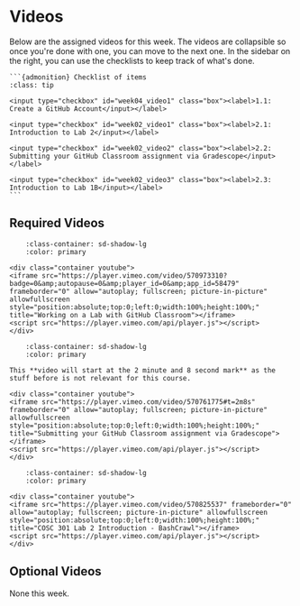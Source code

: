 # Videos

Below are the assigned videos for this week. 
The videos are collapsible so once you're done with one, you can move to the next one.
In the sidebar on the right, you can use the checklists to keep track of what's done.

````{margin}
```{admonition} Checklist of items
:class: tip

<input type="checkbox" id="week04_video1" class="box"><label>1.1: Create a GitHub Account</input></label>

<input type="checkbox" id="week02_video1" class="box"><label>2.1: Introduction to Lab 2</input></label>

<input type="checkbox" id="week02_video2" class="box"><label>2.2: Submitting your GitHub Classroom assignment via Gradescope</input></label>

<input type="checkbox" id="week02_video3" class="box"><label>2.3: Introduction to Lab 1B</input></label>
```
````
## Required Videos


```{dropdown} 2.1: Working on a Lab on GitHub Classroom
    :class-container: sd-shadow-lg
    :color: primary

<div class="container youtube">
<iframe src="https://player.vimeo.com/video/570973310?badge=0&amp;autopause=0&amp;player_id=0&amp;app_id=58479" frameborder="0" allow="autoplay; fullscreen; picture-in-picture" allowfullscreen style="position:absolute;top:0;left:0;width:100%;height:100%;" title="Working on a Lab with GitHub Classroom"></iframe>
<script src="https://player.vimeo.com/api/player.js"></script>
</div>
```

```{dropdown} 2.2: Submitting your GitHub Classroom assignment via Gradescope
    :class-container: sd-shadow-lg
    :color: primary

This **video will start at the 2 minute and 8 second mark** as the stuff before is not relevant for this course.

<div class="container youtube">
<iframe src="https://player.vimeo.com/video/570761775#t=2m8s" frameborder="0" allow="autoplay; fullscreen; picture-in-picture" allowfullscreen style="position:absolute;top:0;left:0;width:100%;height:100%;" title="Submitting your GitHub Classroom assignment via Gradescope"></iframe>
<script src="https://player.vimeo.com/api/player.js"></script>
</div>
```

```{dropdown} 2.3: Introduction to Lab 2
    :class-container: sd-shadow-lg
    :color: primary

<div class="container youtube">
<iframe src="https://player.vimeo.com/video/570825537" frameborder="0" allow="autoplay; fullscreen; picture-in-picture" allowfullscreen style="position:absolute;top:0;left:0;width:100%;height:100%;" title="COSC 301 Lab 2 Introduction - BashCrawl"></iframe>
<script src="https://player.vimeo.com/api/player.js"></script>
</div>
```

## Optional Videos

None this week.